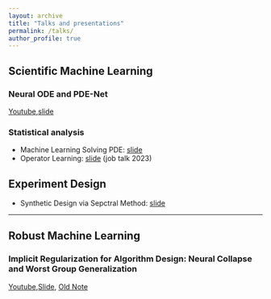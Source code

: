 ```yaml
---
layout: archive
title: "Talks and presentations"
permalink: /talks/
author_profile: true
---
```



## Scientific Machine Learning

### Neural ODE and PDE-Net

[Youtube](https://www.youtube.com/watch?v=URZG4ksH06g),[slide](https://2prime.github.io/files/ODETalk%20(1).pdf)

### Statistical analysis
- Machine Learning Solving PDE: [slide](https://2prime.github.io/files/mlpde.pdf)
- Operator Learning: [slide](https://2prime.github.io/files/oplearning.pdf) (job talk 2023)

## Experiment Design
- Synthetic Design via Sepctral Method: [slide](https://2prime.github.io/files/SD.pdf)
---

## Robust Machine Learning

### Implicit Regularization for Algorithm Design: Neural Collapse and Worst Group Generalization

[Youtube](https://www.youtube.com/watch?v=bM6jdI-T8CM),[Slide](https://drive.google.com/file/d/1UA5yr8W1iDdccZBbuA7xJioQ45q2RLZq/view), [Old Note](https://www.overleaf.com/read/dxfkrjkhnfqr)
